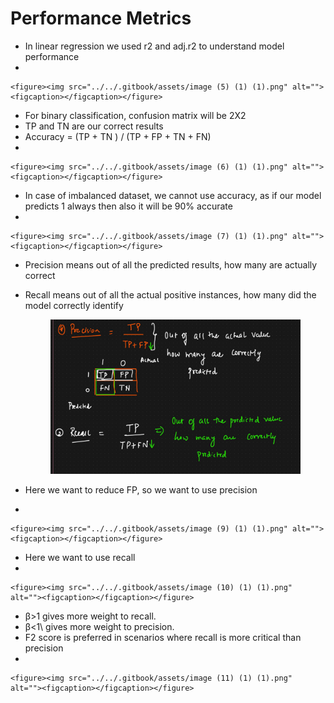 # Performance Metrics

* &#x20;In linear regression we used r2 and adj.r2 to understand model performance
*

    <figure><img src="../../.gitbook/assets/image (5) (1) (1).png" alt=""><figcaption></figcaption></figure>
* &#x20;For binary classification, confusion matrix will be 2X2
* TP and TN are our correct results
* Accuracy = (TP + TN ) /  (TP + FP + TN + FN)
*

    <figure><img src="../../.gitbook/assets/image (6) (1) (1).png" alt=""><figcaption></figcaption></figure>
* In case of imbalanced dataset, we cannot use accuracy, as if our model predicts 1 always then also it will be 90% accurate
*

    <figure><img src="../../.gitbook/assets/image (7) (1) (1).png" alt=""><figcaption></figcaption></figure>
* Precision means out of all the predicted results, how many are actually correct
*   Recall means out of all the actual positive instances, how many did the model correctly identify

    <figure><img src="../../.gitbook/assets/image (8) (1) (1).png" alt=""><figcaption></figcaption></figure>
* &#x20;Here we want to reduce FP, so we want to use precision
*

    <figure><img src="../../.gitbook/assets/image (9) (1) (1).png" alt=""><figcaption></figcaption></figure>
* Here we want to use recall
*

    <figure><img src="../../.gitbook/assets/image (10) (1) (1).png" alt=""><figcaption></figcaption></figure>
* &#x20;β>1 gives more weight to recall.
* β<1\ gives more weight to precision.
* F2 score is preferred in scenarios where recall is more critical than precision
*

    <figure><img src="../../.gitbook/assets/image (11) (1) (1).png" alt=""><figcaption></figcaption></figure>
